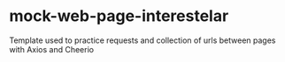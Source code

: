 # mock-web-page-interestelar
Template used to practice requests and collection of urls between pages with Axios and Cheerio
